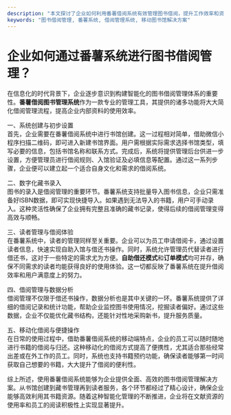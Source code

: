 ```yaml
---
description: "本文探讨了企业如何利用番薯借阅系统有效管理图书借阅，提升工作效率和资源使用率。"
keywords: "图书借阅管理, 番薯系统, 借阅管理系统, 移动图书馆解决方案"
---
```

# 企业如何通过番薯系统进行图书借阅管理？

在信息化的时代背景下，企业逐步意识到构建智能化的图书借阅管理体系的重要性。**番薯借阅图书管理系统**作为一款专业的管理工具，其提供的诸多功能将大大简化借阅管理流程，提高企业内部资料的使用效率。

一、系统创建与初步设置  
首先，企业需要在番薯借阅系统中进行书馆创建。这一过程相对简单，借助微信小程序扫描二维码，即可进入新建书馆界面。用户需根据实际需求选择书馆类型，填写必要的信息，包括书馆名称和联系方式。完成后，系统将提供管理后台供进一步设置，方便管理员进行借阅规则、入馆验证及必填信息等配置。通过这一系列步骤，企业便可以建立起一个适合自身文化和需求的借阅系统。

二、数字化藏书录入  
图书的录入是借阅管理的重要环节。番薯系统支持批量导入图书信息，企业只需准备好ISBN数据，即可实现快捷导入。如果遇到无法导入的书籍，用户可手动录入。这种灵活性确保了企业拥有完整且准确的藏书记录，使得后续的借阅管理变得高效与顺畅。

三、读者管理与借阅体验  
在番薯系统中，读者的管理同样至关重要。企业可以为员工申请借阅卡，通过设置读者信息，快速实现自助入馆与借还书操作。同时，系统允许管理员代替读者进行借还书，这对于一些特定的需求尤为方便。**自助借还模式**和**订单模式**均可并存，确保不同需求的读者均能获得良好的使用体验。这一切都反映了番薯系统在提升借阅效率和用户满意度上的努力。

四、借阅管理与数据分析  
借阅管理不仅限于借还书操作，数据分析也是其中关键的一环。番薯系统提供了详细的借阅记录和统计功能，帮助企业监控图书使用情况，挖掘读者偏好。通过这些数据，企业不仅能优化藏书结构，还能针对性地采购新书，提升服务质量。

五、移动化借阅与便捷操作  
在日常的使用过程中，借助番薯借阅系统的移动端特点，企业的员工可以随时随地进行书籍的借阅与归还。这种移动化的借阅方式提高了便携性，尤其适合那些经常出差或在外工作的员工。同时，系统也支持书籍预约功能，确保读者能够第一时间获取自己想要的书籍，大大提升了借阅的便利性。

综上所述，使用番薯借阅系统能够为企业提供全面、高效的图书借阅管理解决方案。从书馆创建到藏书管理再到读者服务，各个环节都经过了精心设计，确保企业能够高效利用其书籍资源。随着这种智能化管理的不断推进，企业将在文献资源的使用率和员工的阅读积极性上实现显著提升。
